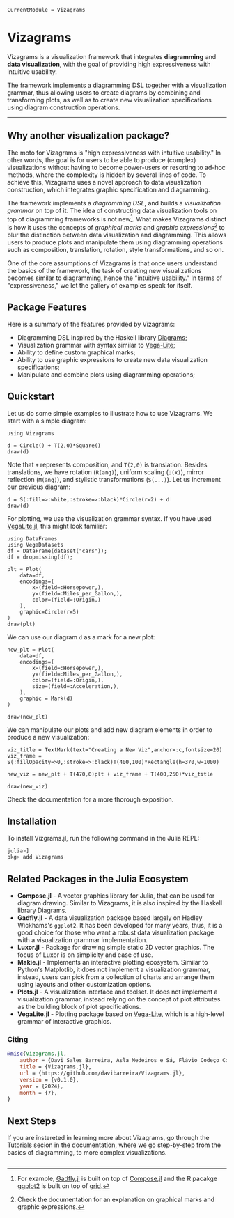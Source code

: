 ```@meta
CurrentModule = Vizagrams
```

# Vizagrams

Vizagrams is a visualization framework that integrates
**diagramming** and **data visualization**, with the goal
of providing high expressiveness with intuitive usability.

The framework implements a diagramming DSL together
with a visualization grammar, thus allowing users to
create diagrams by combining and transforming plots,
as well as to create new visualization specifications using diagram construction
operations.

-----
## Why another visualization package?

The moto for Vizagrams is "high expressiveness with intuitive usability."
In other words, the goal is for users to be able to produce (complex) visualizations without having to become
power-users or resorting to ad-hoc methods, where the complexity is hidden by several
lines of code.
To achieve this, Vizagrams uses a novel approach to data visualization construction,
which integrates graphic specification and diagramming.

The framework implements a *diagramming DSL*, and builds a *visualization grammar* on top of it.
The idea of constructing data visualization tools on top of diagramming frameworks is not new[^1].
What makes Vizagrams distinct is how it uses the concepts of
*graphical marks* and *graphic expressions*[^2] to
blur the distinction between data visualization and diagramming.
This allows users to produce plots and manipulate
them using diagramming operations such as composition, translation, rotation, style transformations,
and so on.

One of the core assumptions of Vizagrams is that once users understand the basics of the framework,
the task of creating new visualizations becomes similar to diagramming, hence the "intuitive usability."
In terms of "expressiveness," we let the gallery of examples speak for itself.

## Package Features

Here is a summary of the features provided by Vizagrams:

* Diagramming DSL inspired by the Haskell library [Diagrams](https://archives.haskell.org/projects.haskell.org/diagrams/);
* Visualization grammar with syntax similar to [Vega-Lite](https://vega.github.io/vega-lite/);
* Ability to define custom graphical marks;
* Ability to use graphic expressions to create new data visualization specifications;
* Manipulate and combine plots using diagramming operations;

## Quickstart

Let us do some simple examples to illustrate how to use Vizagrams. We start with a simple diagram:
```@example 1
using Vizagrams

d = Circle() + T(2,0)*Square()
draw(d)
```

Note that `+` represents composition, and `T(2,0)` is translation. Besides translations,
we have rotation (`R(ang)`), uniform scaling (`U(x)`), mirror reflection (`M(ang)`), and stylistic transformations (`S(...)`).
Let us increment our previous diagram:

```@example 1
d = S(:fill=>:white,:stroke=>:black)*Circle(r=2) + d
draw(d)
```

For plotting, we use the visualization grammar syntax. If you have used [VegaLite.jl](https://github.com/queryverse/VegaLite.jl),
this might look familiar:

```@example 1
using DataFrames
using VegaDatasets
df = DataFrame(dataset("cars"));
df = dropmissing(df);

plt = Plot(
    data=df,
    encodings=(
        x=(field=:Horsepower,),
        y=(field=:Miles_per_Gallon,),
        color=(field=:Origin,)
    ),
    graphic=Circle(r=5)
)
draw(plt)
```

We can use our diagram `d` as a mark for a new plot:

```@example 1
new_plt = Plot(
    data=df,
    encodings=(
        x=(field=:Horsepower,),
        y=(field=:Miles_per_Gallon,),
        color=(field=:Origin,),
        size=(field=:Acceleration,),
    ),
    graphic = Mark(d)
)

draw(new_plt)
```

We can manipulate our plots and add new diagram elements in order to produce a new visualization:

```@example 1
viz_title = TextMark(text="Creating a New Viz",anchor=:c,fontsize=20)
viz_frame = S(:fillOpacity=>0,:stroke=>:black)T(400,100)*Rectangle(h=370,w=1000)

new_viz = new_plt + T(470,0)plt + viz_frame + T(400,250)*viz_title

draw(new_viz)
```

Check the documentation for a more thorough exposition.

## Installation

To install Vizgrams.jl, run the following command in the Julia REPL:
```julia
julia>]
pkg> add Vizagrams
```

## Related Packages in the Julia Ecosystem

* **Compose.jl** - A vector graphics library for Julia, that can be used for diagram drawing. Similar to Vizagrams, it is also inspired by the Haskell library Diagrams.
* **Gadfly.jl** - A data visualization package based largely on Hadley Wickhams's `ggplot2`. It has been developed for many years, thus, it is a good choice for those who want a robust data visualization package with a visualization grammar implementation.
* **Luxor.jl** - Package for drawing simple static 2D vector graphics. The focus of Luxor is on simplicity and ease of use.
* **Makie.jl** - Implements an interactive plotting ecosystem. Similar to Python's Matplotlib, it does not implement a visualization grammar, instead, users can pick from a collection of charts and arrange them using layouts and other customization options.
* **Plots.jl** - A visualization interface and toolset. It does not implement a visualization grammar, instead relying on the concept of plot attributes as the building block of plot specifications.
* **VegaLite.jl** - Plotting package based on [Vega-Lite](https://vega.github.io/vega-lite/), which is a high-level grammar of interactive graphics.

### Citing
```bib
@misc{Vizagrams.jl,
    author = {Davi Sales Barreira, Asla Medeiros e Sá, Flávio Codeço Coelho},
    title = {Vizagrams.jl},
    url = {https://github.com/davibarreira/Vizagrams.jl},
    version = {v0.1.0},
    year = {2024},
    month = {7},
}
```
## Next Steps

If you are instereted in learning more about Vizagrams, go through the Tutorials secion in the documentation,
where we go step-by-step from the basics of diagramming, to more complex visualizations.

```@index
```
[^1]: For example, [Gadfly.jl](http://gadflyjl.org/stable/) is built on top of [Compose.jl](https://giovineitalia.github.io/Compose.jl/latest/) and the R pacakge [ggplot2](https://ggplot2.tidyverse.org) is built on top of [grid](https://cran.r-project.org/web/packages/grid/index.html).
[^2]: Check the documentation for an explanation on graphical marks and graphic expressions.
